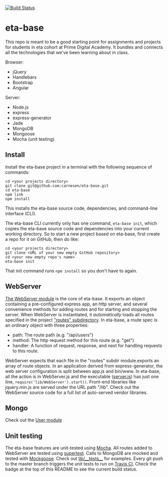 [![Build Status](https://travis-ci.org/carnesen/eta-base.svg?branch=master)](https://travis-ci.org/carnesen/eta-base)

# eta-base

This repo is meant to be a good starting point for assignments and projects for students in eta cohort at Prime Digital Academy. It bundles and connects all the technologies that we've been learning about in class.

Browser:
 - jQuery
 - Handlebars
 - Bootstrap
 - Angular

Server:
 - Node.js
 - express
 - express-generator
 - Jade
 - MongoDB
 - Mongoose
 - Mocha (unit testing)

## Install

Install the eta-base project in a terminal with the following sequence of commands:

```
cd <your projects directory>
git clone git@github.com:carnesen/eta-base.git
cd eta-base
npm link
npm install
```

This installs the eta-base source code, dependencies, and command-line interface (CLI).

The eta-base CLI currently only has one command, `eta-base init`, which copies the eta-base source code and dependencies into your current working directory. So to start a new project based on eta-base, first create a repo for it on GitHub, then do like:

```
cd <your projects directory>
git clone <URL of your new empty GitHub repository>
cd <your new empty repo's name>
eta-base init
```

That init command runs `npm install` so you don't have to again.

## WebServer
[The WebServer module](lib/WebServer.js) is the core of eta-base. It exports an object containing a pre-configured express app, an http server, and several convenience methods for adding routes and for starting and stopping the server. When WebServer is instantiated, it *automatically* loads all routes specified in the project ["routes" subdirectory](routes). In eta-base, a route spec is an ordinary object with three properties:

 - path: The route path (e.g. "/api/users")
 - method: The http request method for this route (e.g. "get")
 - handler: A function of request, response, and next for handling requests to this route.

WebServer expects that each file in the "routes" subdir module.exports an array of route objects. In an application derived from express-generator, the web server configuration is split between app.js and bin/www. In eta-base, all the action is in WebServer.js and the executable ([server.js](server.js)) has just one line, `require('lib/WebServer').start()`. Front-end libraries like jquery.min.js are served under the URL path "/lib". Check out the WebServer source code for a full list of auto-served vendor libraries.

## Mongo

Check out the [User module](lib/User)

## Unit testing
The eta-base features are unit-tested using [Mocha](https://mochajs.org/). All routes added to WebServer are tested using [supertest](https://www.npmjs.com/package/supertest). Calls to MongoDB are mocked and tested with [Mockgoose](https://www.npmjs.com/package/mockgoose). Check out [lib/\_\_tests\_\_](lib/__tests__) for examples. Every git push to the master branch triggers the unit tests to run on [Travis CI](https://travis-ci.org/carnesen/eta-base). Check the badge at the top of this README to see the current build status.
